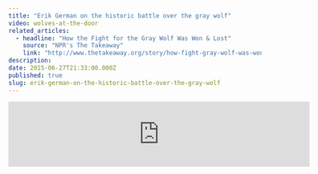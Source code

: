 ```yaml
---
title: "Erik German on the historic battle over the gray wolf"
video: wolves-at-the-door
related_articles:
  - headline: "How the Fight for the Gray Wolf Was Won & Lost"
    source: "NPR's The Takeaway"
    link: "http://www.thetakeaway.org/story/how-fight-gray-wolf-was-won-and-lost/"
description:
date: 2015-06-27T21:33:00.000Z
published: true
slug: erik-german-on-the-historic-battle-over-the-gray-wolf
---
```


<iframe width="600" height="130" frameborder="0" scrolling="no" src="https://www.wnyc.org/widgets/ondemand_player/takeaway/#file=%2Faudio%2Fxspf%2F411046%2F"></iframe>

